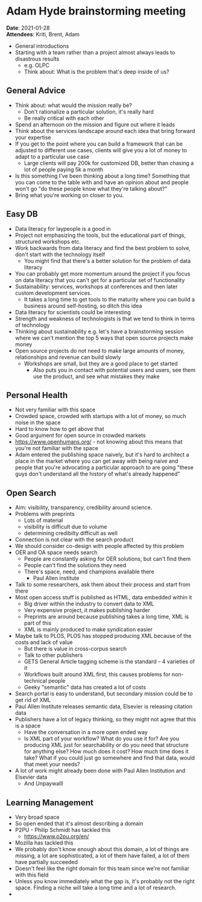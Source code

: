 # Adam Hyde brainstorming meeting

**Date**: 2021-01-28  
**Attendees**: Kriti, Brent, Adam

- General introductions
- Starting with a team rather than a project almost always leads to disastrous results
    - e.g. OLPC
    - Think about: What is the problem that's deep inside of us?

## General Advice
- Think about: what would the mission really be?
    - Don't rationalize a particular solution, it's really hard
    - Be really critical with each other
- Spend an afternoon on the mission and figure out where it leads
- Think about the services landscape around each idea that bring forward your expertise
- If you get to the point where you can build a framework that can be adjusted to different use cases, clients will give you a lot of money to adapt to a particular use case
    - Large clients will pay 200k for customized DB, better than chasing a lot of people paying 5k a month
- Is this something I've been thinking about a long time? Something that you can come to the table with and have an opinion about and people won't go "do these people know what they're talking about?"
- Bring what you're working on closer to you.

## Easy DB
- Data literacy for laypeople is a good in
- Project not emphasizing the tools, but the educational part of things, structured workshops etc.
- Work backwards from data literacy and find the best problem to solve, don't start with the technology itself
    - You might find that there's a better solution for the problem of data literacy
- You can probably get more momentum around the project if you focus on data literacy that you can't get for a particular set of functionality
- Sustainability: services, workshops at conferences and then later custom development services.
    - It takes a long time to get tools to the maturity where you can build a business around self-hosting, so ditch this idea
- Data literacy for scientists could be interesting
- Strength and weakness of technologists is that we tend to think in terms of technology
- Thinking about sustainability e.g. let's have a brainstorming session where we can't mention the top 5 ways that open source projects make money
- Open source projects do not need to make large amounts of money, relationships and revenue can build slowly
    - Workshops are small, but they are a good place to get started
        - Also puts you in contact with potential users and users, see them use the product, and see what mistakes they make

## Personal Health
- Not very familiar with this space
- Crowded space, crowded with startups with a lot of money, so much noise in the space
- Hard to know how to get above that
- Good argument for open source in crowded markets
- https://www.openhumans.org/ - not knowing about this means that you're not familiar with the space
- Adam entered the publishing space naively, but it's hard to architect a place in the market where you can get away with being naive and people that you're advocating a particular approach to are going "these guys don't understand all the history of what's already happened"

## Open Search
- Aim: visibility, transparency, credibility around science.
- Problems with preprints
    - Lots of material
    - visibility is difficult due to volume
    - determining credibilty difficult as well
- Connection is not clear with the search product
- We should consider co-design with people affected by this problem
- OER and OA space needs search
    - People are constantly asking for OER solutions, but can't find them
    - People can't find the solutions they need
    - There's space, need, and champions available there
        - Paul Allen institute
- Talk to some researchers, ask them about their process and start from there
- Most open access stuff is published as HTML, data embedded within it
    - Big driver within the industry to convert data to XML
    - Very expensive project, it makes publishing harder
    - Preprints are around because publishing takes a long time, XML is part of this
    - XML is mainly produced to make syndication easier
- Maybe talk to PLOS, PLOS has stopped producing XML because of the costs and lack of value
    - But there is value in cross-corpus search
    - Talk to other publishers
    - GETS General Article tagging scheme is the standard – 4 varieties of it
    - Workflows built around XML first, this causes problems for non-technical people
    - Geeky "semantic" data has created a lot of costs
- Search portal is easy to understand, but secondary mission could be to get rid of XML
- Paul Allen Institute releases semantic data, Elsevier is releasing citation data
- Publishers have a lot of legacy thinking, so they might not agree that this is a space
    - Have the conversation in a more open ended way
    - Is XML part of your workflow? What do you use it for? Are you producing XML just for searchability or do you need that structure for anything else? How much does it cost? How much time does it take? What if you could just go somewhere and find that data, would that meet your needs?
- A lot of work might already been done with Paul Allen Institution and Elsevier data
    - And Unpaywalll

## Learning Management
- Very broad space
- So open ended that it's almost describing a domain
- P2PU - Philip Schmidt has tackled this
    - https://www.p2pu.org/en/
- Mozilla has tackled this
- We probably don't know enough about this domain, a lot of things are missing, a lot are sophisticated, a lot of them have failed, a lot of them have partially succeeded
- Doesn't feel like the right domain for this team since we're not familiar with this field
- Unless you know immediately what the gap is, it's probably not the right space. Finding a niche will take a long time and a lot of research.
-